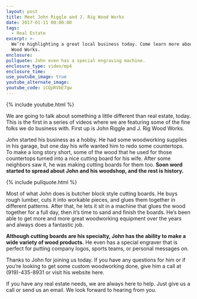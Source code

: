 ```yaml
---
layout: post
title: Meet John Riggle and J. Rig Wood Works
date: 2017-01-11 00:00:00
tags:
  - Real Estate
excerpt: >-
  We’re highlighting a great local business today. Come learn more about J. Rig
  Wood Works.
enclosure:
pullquote: John even has a special engraving machine.
enclosure_type: video/mp4
enclosure_time:
use_youtube_image: true
youtube_alternate_image:
youtube_code: iCQpRVbE7qw
---
```


{% include youtube.html %}

We are going to talk about something a little different than real estate, today. This is the first in a series of videos where we are featuring some of the fine folks we do business with. First up is John Riggle and J. Rig Wood Works.

John started his business as a hobby. He had some woodworking supplies in his garage, but one day his wife wanted him to redo some countertops. To make a long story short, some of the wood that he used for those countertops turned into a nice cutting board for his wife. After some neighbors saw it, he was making cutting boards for them too. **Soon word started to spread about John and his woodshop, and the rest is history.**

{% include pullquote.html %}

Most of what John does is butcher block style cutting boards. He buys rough lumber, cuts it into workable pieces, and glues them together in different patterns. After that, he lets it sit in a machine that glues the wood together for a full day, then it’s time to sand and finish the boards. He’s been able to get more and more great woodworking equipment over the years and always does a fantastic job.

**Although cutting boards are his specialty, John has the ability to make a wide variety of wood products.** He even has a special engraver that is perfect for putting company logos, sports teams, or personal messages on.

Thanks to John for joining us today. If you have any questions for him or if you’re looking to get some custom woodworking done, give him a call at (919)-435-8931 or visit his website here.

If you have any real estate needs, we are always here to help. Just give us a call or send us an email. We look forward to hearing from you.

&nbsp;